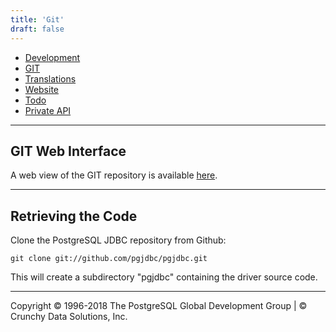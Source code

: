 ```yaml
---
title: 'Git'
draft: false
---
```


-   [Development](development)
-   [GIT](git)
-   [Translations](translations)
-   [Website](website)
-   [Todo](todo)
-   [Private API](privateapi/index)

* * * * *

## GIT Web Interface

A web view of the GIT repository is available
[here](https://github.com/pgjdbc/pgjdbc).

* * * * *

## Retrieving the Code

Clone the PostgreSQL JDBC repository from Github:

```
git clone git://github.com/pgjdbc/pgjdbc.git

```

This will create a subdirectory "pgjdbc" containing the driver source
code.

* * * * *

Copyright © 1996-2018 The PostgreSQL Global Development Group | © Crunchy Data Solutions, Inc.
